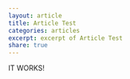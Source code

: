 ```yaml
---
layout: article
title: Article Test
categories: articles
excerpt: excerpt of Article Test
share: true
---
```



IT WORKS!